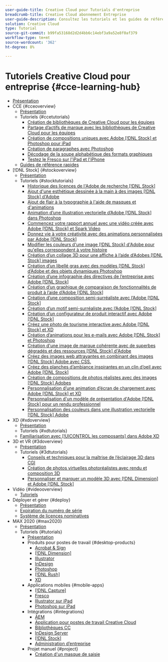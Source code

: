 ```yaml
---
user-guide-title: Creative Cloud pour Tutorials d'entreprise
breadcrumb-title: Creative Cloud abonnement Entreprise
user-guide-description: Consultez les tutoriels et les guides de référence rapides axés sur le Creative Cloud pour entreprise.
solution: Creative Cloud
type: Tutorial
source-git-commit: b99fa53168d2d2d4bb6c14ebf3a9a52e8f0af379
workflow-type: tm+mt
source-wordcount: '362'
ht-degree: 8%

---
```



# Tutoriels Creative Cloud pour entreprise {#cce-learning-hub}

+ [Présentation](overview.md)
+ CCE {#cceoverview}
   + [Présentation](cce/overview-cce.md)
   + Tutoriels {#ccetutorials}
      + [Création de bibliothèques de Creative Cloud pour les équipes](cce/ccteamlibraries.md)
      + [Partage d’actifs de marque avec les bibliothèques de Creative Cloud pour les équipes](cce/sharecclibraries.md)
      + [Création de compositions uniques avec Adobe [!DNL Stock] et Photoshop pour iPad](cce/compositepsipad.md)
      + [Création de paragraphes avec Photoshop](cce/cinemagraphps.md)
      + [Décodage de la soupe alphabétique des formats graphiques](cce/alphabetsoup.md)
      + [Testez le Fresco sur l&#39;iPad et l&#39;iPhone](cce/frescoworkshop.md)
   + [Guides de référence rapides](quick-reference/overview-ref.md)
+ [!DNL Stock] {#stockoverview}
   + [Présentation](stock/overview-stock.md)
   + Tutoriels {#stocktutorials}
      + [Historique des licences de l&#39;Adobe de recherche [!DNL Stock] ](stock/searchstock.md)
      + [Ajout d&#39;une esthétique dessinée à la main à des images  [!DNL Stock] d&#39;Adobe](stock/handdrawn.md)
      + [Ajout de flair à la typographie à l&#39;aide de masques et d&#39;animations](stock/flairtypography.md)
      + [Animation d’une illustration vectorielle d’Adobe  [!DNL Stock] dans Photoshop](stock/animatevector.md)
      + [Commencez votre rapport annuel avec une vidéo créée avec Adobe [!DNL Stock] et Spark Video](stock/annualreport.md)
      + [Donnez vie à votre créativité avec des animations personnalisées par Adobe [!DNL Stock]](stock/customanimations.md)
      + [Modifier les couleurs d&#39;une image  [!DNL Stock] d&#39;Adobe pour qu&#39;elles correspondent à votre histoire](stock/changecolors.md)
      + [Création d’un collage 3D pour une affiche à l’aide d’Adobes  [!DNL Stock] images](stock/collage.md)
      + [Création d’un libellé gras avec des modèles  [!DNL Stock] d’Adobe et des objets dynamiques Photoshop](stock/boldlabel.md)
      + [Création d’une infographie des directives de l’entreprise avec Adobe [!DNL Stock]](stock/infographic.md)
      + [Création d’un graphique de comparaison de fonctionnalités de produit à l’aide d’Adobe [!DNL Stock]](stock/featurecomparison.md)
      + [Création d’une composition semi-surréaliste avec l’Adobe  [!DNL Stock]](stock/surrealcomposite.md)
      + [Création d’un motif semi-surréaliste avec l’Adobe  [!DNL Stock]](stock/surrealpattern.md)
      + [Création d’un configurateur de produit interactif avec Adobe [!DNL Stock]](stock/productconfigurator.md)
      + [Créez une photo de tourisme interactive avec Adobe [!DNL Stock] et XD](stock/interactivetourismphoto.md)
      + [Création d’animations pour les e-mails avec Adobe [!DNL Stock] et Photoshop](stock/animationemail.md)
      + [Création d&#39;une image de marque cohérente avec de superbes dégradés et des ressources  [!DNL Stock] d&#39;Adobe](stock/brandgradients.md)
      + [Créez des images web attrayantes en combinant des images  [!DNL Stock] Adobe avec CSS.](stock/webgraphics.md)
      + [Créez des planches d’ambiance inspirantes en un clin d’oeil avec Adobe [!DNL Stock]](stock/moodboard.md)
      + [Création de compositions de photos réalistes avec des images  [!DNL Stock] Adobes](stock/realisticcomposite.md)
      + [Personnalisation d’une animation d’écran de chargement avec Adobe [!DNL Stock] et XD](stock/loadingscreen.md)
      + [Personnalisation d&#39;un modèle de présentation d&#39;Adobe [!DNL Stock] pour un rendu professionnel](stock/presentationtemplate.md)
      + [Personnalisation des couleurs dans une illustration vectorielle  [!DNL Stock] Adobe](stock/customizecolors.md)
+ XD {#xdoverview}
   + [Présentation](xd/overview-xd.md)
   + Tutoriels {#xdtutorials}
   + [Familiarisation avec [!UICONTROL les composants] dans Adobe XD](xd/components.md)
+ 3D et VR {#3doverview}
   + [Présentation](3di/overview-3di.md)
   + Tutoriels {#3dtutorials}
      + [Conseils et techniques pour la maîtrise de l’éclairage 3D dans CGI](3di/mastering3dlighting.md)
      + [Création de photos virtuelles photoréalistes avec rendu et composition 3D](3di/photorealistic.md)
      + [Personnaliser et marquer un modèle 3D avec  [!DNL Dimension] et Adobe [!DNL Stock]](3di/3ddimensionstock.md)
+ Vidéo {#videooverview}
   + [Tutoriels](dva/overview-dva.md)
+ Déployer et gérer {#deploy}
   + [Présentation](deploy/overview-deploy.md)
   + [Expiration du numéro de série](deploy/cceserial.md)
   + [Système de licences nominatives](deploy/nameduserlicensing.md)
+ MAX 2020 {#max2020}
   + [Présentation](max2020/overview-max.md)
   + Tutoriels {#tutorials}
      + [Présentation](max2020/maxtutorials.md)
      + Produits pour postes de travail {#desktop-products}
         + [Acrobat &amp; Sign](max2020/acrobat-sign.md)
         + [[!DNL Dimension]](max2020/dimension.md)
         + [Illustrator](max2020/illustrator.md)
         + [InDesign](max2020/indesign.md)
         + [Photoshop](max2020/photoshop.md)
         + [[!DNL Rush]](max2020/rush.md)
         + [XD](max2020/xd.md)
      + Applications mobiles {#mobile-apps}
         + [[!DNL Capture]](max2020/capture.md)
         + [Fresco](max2020/fresco.md)
         + [Illustrator sur iPad](max2020/illustratoripad.md)
         + [Photoshop sur iPad](max2020/photoshopipad.md)
      + Intégrations {#integrations}
         + [AEM](max2020/aem.md)
         + [Application pour postes de travail Creative Cloud](max2020/creativeclouddesktopapp.md)
         + [Bibliothèques CC](max2020/cclibraries.md)
         + [InDesign Server](max2020/indesignserver.md)
         + [[!DNL Stock]](max2020/stock.md)
         + [Administration d’entreprise](max2020/enterprise.md)
      + Projet manuel {#project}
         + [Création d&#39;un masque de saisie](max2020/handsonproject.md)